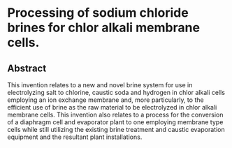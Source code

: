 # Processing of sodium chloride brines for chlor alkali membrane cells.

## Abstract
This invention relates to a new and novel brine system for use in electrolyzing salt to chlorine, caustic soda and hydrogen in chlor alkali cells employing an ion exchange membrane and, more particularly, to the efficient use of brine as the raw material to be electrolyzed in chlor alkali membrane cells. This invention also relates to a process for the conversion of a diaphragm cell and evaporator plant to one employing membrane type cells while still utilizing the existing brine treatment and caustic evaporation equipment and the resultant plant installations.